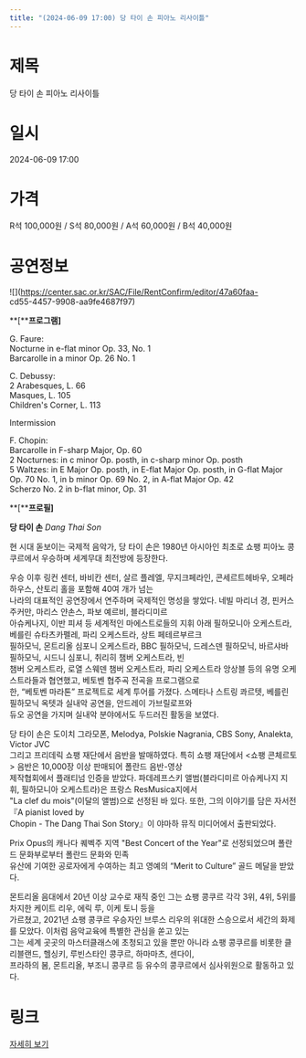 ```yaml
---
title: "(2024-06-09 17:00) 당 타이 손 피아노 리사이틀"
---
```


# 제목
당 타이 손 피아노 리사이틀

# 일시
2024-06-09 17:00

# 가격
R석 100,000원 / S석 80,000원 / A석 60,000원 / B석 40,000원

# 공연정보
![](https://center.sac.or.kr/SAC/File/RentConfirm/editor/47a60faa-  
cd55-4457-9908-aa9fe4687f97)    
    
**[****프로그램]**  
  
G. Faure:    
Nocturne in e-flat minor Op. 33, No. 1    
Barcarolle in a minor Op. 26 No. 1    
    
C. Debussy:    
2 Arabesques, L. 66    
Masques, L. 105    
Children's Corner, L. 113    
    
Intermission    
    
F. Chopin:    
Barcarolle in F-sharp Major, Op. 60    
2 Nocturnes: in c minor Op. posth, in c-sharp minor Op. posth    
5 Waltzes: in E Major Op. posth, in E-flat Major Op. posth, in G-flat Major  
Op. 70 No. 1, in b minor Op. 69 No. 2, in A-flat Major Op. 42    
Scherzo No. 2 in b-flat minor, Op. 31    
    
    
**[****프로필]**    
  
**당 타이 손** _Dang Thai Son_    
  
현 시대 돋보이는 국제적 음악가, 당 타이 손은 1980년 아시아인 최초로 쇼팽 피아노 콩쿠르에서 우승하며 세계무대 최전방에 등장한다.    
  
우승 이후 링컨 센터, 바비칸 센터, 살르 플레엘, 무지크페라인, 콘세르트헤바우, 오페라 하우스, 산토리 홀을 포함해 40여 개가 넘는  
나라의 대표적인 공연장에서 연주하며 국제적인 명성을 쌓았다. 네빌 마리너 경, 핀커스 주커만, 마리스 얀손스, 파보 예르비, 블라디미르  
아슈케나지, 이반 피셔 등 세계적인 마에스트로들의 지휘 아래 필하모니아 오케스트라, 베를린 슈타츠카펠레, 파리 오케스트라, 상트 페테르부르크  
필하모닉, 몬트리올 심포니 오케스트라, BBC 필하모닉, 드레스덴 필하모닉, 바르샤바 필하모닉, 시드니 심포니, 취리히 챔버 오케스트라, 빈  
챔버 오케스트라, 로열 스웨덴 챔버 오케스트라, 파리 오케스트라 앙상블 등의 유명 오케스트라들과 협연했고, 베토벤 협주곡 전곡을 프로그램으로  
한, “베토벤 마라톤” 프로젝트로 세계 투어를 가졌다. 스메타나 스트링 콰르텟, 베를린 필하모닉 옥텟과 실내악 공연을, 안드레이 가브릴로프와  
듀오 공연을 가지며 실내악 분야에서도 두드러진 활동을 보였다.    
  
당 타이 손은 도이치 그라모폰, Melodya, Polskie Nagrania, CBS Sony, Analekta, Victor JVC  
그리고 프리데릭 쇼팽 재단에서 음반을 발매하였다. 특히 쇼팽 재단에서 <쇼팽 콘체르토> 음반은 10,000장 이상 판매되어 폴란드 음반-영상  
제작협회에서 플래티넘 인증을 받았다. 파데레프스키 앨범(블라디미르 아슈케나지 지휘, 필하모니아 오케스트라)은 프랑스 ResMusica지에서  
"La clef du mois"(이달의 앨범)으로 선정된 바 있다. 또한, 그의 이야기를 담은 자서전 『A pianist loved by  
Chopin - The Dang Thai Son Story』이 야마하 뮤직 미디어에서 출판되었다.    
  
Prix Opus의 캐나다 퀘벡주 지역 "Best Concert of the Year"로 선정되었으며 폴란드 문화부로부터 폴란드 문화와 민족  
유산에 기여한 공로자에게 수여하는 최고 영예의 “Merit to Culture” 골드 메달을 받았다.  
  
몬트리올 음대에서 20년 이상 교수로 재직 중인 그는 쇼팽 콩쿠르 각각 3위, 4위, 5위를 차지한 케이트 리우, 에릭 루, 이케 토니 등을  
가르쳤고, 2021년 쇼팽 콩쿠르 우승자인 브루스 리우의 위대한 스승으로서 세간의 화제를 모았다. 이처럼 음악교육에 특별한 관심을 쏟고 있는  
그는 세계 곳곳의 마스터클래스에 초청되고 있을 뿐만 아니라 쇼팽 콩쿠르를 비롯한 클리블랜드, 헬싱키, 루빈스타인 콩쿠르, 하마마츠, 센다이,  
프라하의 봄, 몬트리올, 부조니 콩쿠르 등 유수의 콩쿠르에서 심사위원으로 활동하고 있다.  
  


# 링크
[자세히 보기](https://www.sac.or.kr/site/main/show/show_view?SN=62308 "https://www.sac.or.kr/site/main/show/show_view?SN=62308")
